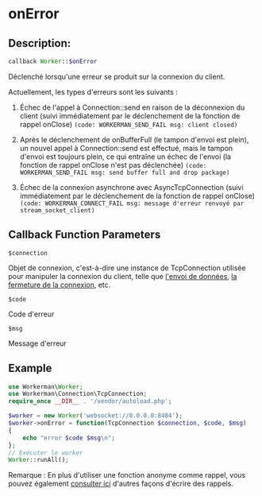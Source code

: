 # onError
## Description:
```php
callback Worker::$onError
```

Déclenché lorsqu'une erreur se produit sur la connexion du client.

Actuellement, les types d'erreurs sont les suivants :

1. Échec de l'appel à Connection::send en raison de la déconnexion du client (suivi immédiatement par le déclenchement de la fonction de rappel onClose) ``` (code: WORKERMAN_SEND_FAIL msg: client closed) ```

2. Après le déclenchement de onBufferFull (le tampon d'envoi est plein), un nouvel appel à Connection::send est effectué, mais le tampon d'envoi est toujours plein, ce qui entraîne un échec de l'envoi (la fonction de rappel onClose n'est pas déclenchée) ``` (code: WORKERMAN_SEND_FAIL msg: send buffer full and drop package) ```

3. Échec de la connexion asynchrone avec AsyncTcpConnection (suivi immédiatement par le déclenchement de la fonction de rappel onClose) ``` (code: WORKERMAN_CONNECT_FAIL msg: message d'erreur renvoyé par stream_socket_client) ```


## Callback Function Parameters

``` $connection ```

Objet de connexion, c'est-à-dire une instance de TcpConnection utilisée pour manipuler la connexion du client, telle que [l'envoi de données](../tcp-connection/send.md), [la fermeture de la connexion](../tcp-connection/close.md), etc.

``` $code ```

Code d'erreur

``` $msg ```

Message d'erreur


## Example

```php
use Workerman\Worker;
use Workerman\Connection\TcpConnection;
require_once __DIR__ . '/vendor/autoload.php';

$worker = new Worker('websocket://0.0.0.0:8484');
$worker->onError = function(TcpConnection $connection, $code, $msg)
{
    echo "error $code $msg\n";
};
// Exécuter le worker
Worker::runAll();
```

Remarque : En plus d'utiliser une fonction anonyme comme rappel, vous pouvez également [consulter ici](../faq/callback_methods.md) d'autres façons d'écrire des rappels.

